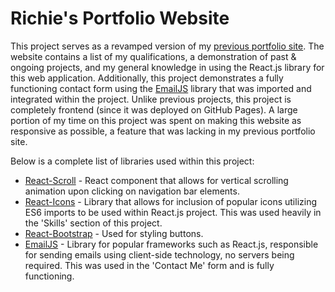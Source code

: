 # Richie's Portfolio Website

This project serves as a revamped version of my [previous portfolio site](https://github.com/richie-duong/Personal-Website). The website contains a list of my qualifications, a demonstration of past & ongoing projects, and my general knowledge in using the React.js library for this web application. Additionally, this project demonstrates a fully functioning contact form using the [EmailJS](https://www.emailjs.com/) library that was imported and integrated within the project. Unlike previous projects, this project is completely frontend (since it was deployed on GitHub Pages). A large portion of my time on this project was spent on making this website as responsive as possible, a feature that was lacking in my previous portfolio site.

Below is a complete list of libraries used within this project:
* [React-Scroll](https://www.npmjs.com/package/react-scroll) - React component that allows for vertical scrolling animation upon clicking on navigation bar elements.
* [React-Icons](https://react-icons.github.io/react-icons/) - Library that allows for inclusion of popular icons utilizing ES6 imports to be used within React.js project. This was used heavily in the 'Skills' section of this project.
* [React-Bootstrap](https://react-bootstrap.github.io/getting-started/introduction) - Used for styling buttons.
* [EmailJS](https://www.emailjs.com/docs/examples/reactjs/) - Library for popular frameworks such as React.js, responsible for sending emails using client-side technology, no servers being required. This was used in the 'Contact Me' form and is fully functioning.
